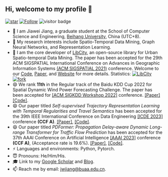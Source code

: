 ## Hi, welcome to my profile 👋

[![star](https://img.shields.io/github/stars/aptx1231?affiliations=OWNER%2CCOLLABORATOR%2CORGANIZATION_MEMBER&style=social)](https://github.com/aptx1231) [![Follow](https://img.shields.io/github/followers/aptx1231?style=social)](https://github.com/aptx1231?tab=followers) ![visitor badge](https://visitor-badge.laobi.icu/badge?page_id=aptx1231-github.visitor-badge)

- 🤔 I am Jiawei Jiang, a graduate student at the School of Computer Science and Engineering, [Beihang University](http://www.buaa.edu.cn/), China (UTC+8).
- 🌱 My research interests include Spatio-Temporal Data Mining, Graph Neural Networks, and Representation Learning.
- 💪 I am the core developer of [LibCity](https://github.com/LibCity), an open-source library for Urban Spatio-temporal Data Mining. The paper has been accepted for the 29th ACM SIGSPATIAL International Conference on Advances in Geographic Information Systems [(ACM SIGSPATIAL 2021)](https://sigspatial2021.sigspatial.org/) conference. Welcome to our [Code](https://github.com/LibCity/Bigscity-LibCity), [Paper](https://dl.acm.org/doi/pdf/10.1145/3474717.3483923), and [Website](https://libcity.ai/) for more details. Statistics: [![LibCity](https://img.shields.io/github/stars/LibCity?style=social)](https://img.shields.io/github/stars/LibCity?style=social) [![fork](https://img.shields.io/github/forks/LibCity/Bigscity-Libcity?style=social)](https://github.com/LibCity/Bigscity-LibCity/network/members)
- 😄 We rank **11th** in the Regular track of the Baidu KDD Cup 2022 for Spatial Dynamic Wind Power Forecasting Challenge. The paper has been accepted for [[ACM SIGKDD Workshop 2022]](https://aistudio.baidu.com/aistudio/competition/detail/152/0/introduction) conference. [[Paper]](https://baidukddcup2022.github.io/papers/Baidu_KDD_Cup_2022_Workshop_paper_9863.pdf) [[Code]](https://github.com/BUAABIGSCity/KDDCUP2022).
- 😄 Our paper titled *Self-supervised Trajectory Representation Learning with Temporal Regularities and Travel Semantics* has been accepted for the 39th IEEE International Conference on Data Engineering [[ICDE 2023]](https://icde2023.ics.uci.edu/) conference **(CCF A)**. [[Paper]](https://arxiv.org/abs/2211.09510), [[Code]](https://github.com/aptx1231/START).
- 😄 Our paper titled *PDFormer: Propagation Delay-aware Dynamic Long-range Transformer for Traffic Flow Prediction* has been accepted for the 37th AAAI Conference on Artificial Intelligence [[AAAI 2023]](https://icde2023.ics.uci.edu/) conference **(CCF A)**, (Acceptance rate is 19.6%). [[Paper]](https://arxiv.org/abs/2301.07945), [[Code]](https://github.com/BUAABIGSCity/PDFormer).
- ⚡ Languages and environments: Python, Pytorch.
- 😇 Pronouns: He/Him/His.
- 🎓 Link to my [Google Scholar](https://scholar.google.com/citations?user=YnJND9UAAAAJ&hl=zh-CN) and [Blog](https://aptx1231.github.io/).
- 📫 Reach me by email: [jwjiang@buaa.edu.cn](mailto:jwjiang@buaa.edu.cn).

